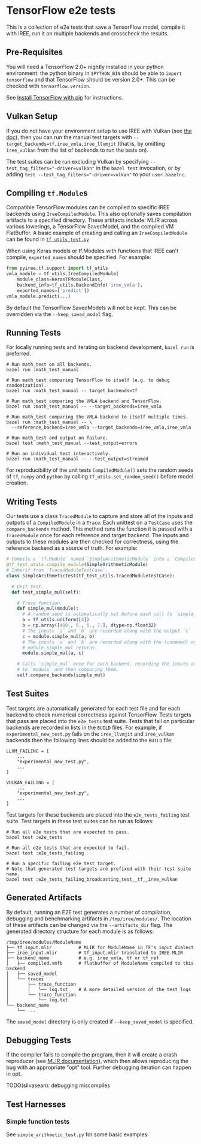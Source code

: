 # TensorFlow e2e tests

This is a collection of e2e tests that save a TensorFlow model, compile it with
IREE, run it on multiple backends and crosscheck the results.

## Pre-Requisites

You will need a TensorFlow 2.0+ nightly installed in your python environment:
the python binary in `$PYTHON_BIN` should be able to `import tensorflow` and
that TensorFlow should be version 2.0+. This can be checked with
`tensorflow.version`.

See [Install TensorFlow with pip](https://www.tensorflow.org/install/pip) for
instructions.

## Vulkan Setup

If you do not have your environment setup to use IREE with Vulkan (see
[the doc](../../../docs/vulkan_and_spirv.md)), then you can run the manual test
targets with `--target_backends=tf,iree_vmla,iree_llvmjit` (that is, by omitting
`iree_vulkan` from the list of backends to run the tests on).

The test suites can be run excluding Vulkan by specifying
`--test_tag_filters="-driver=vulkan"` in the `bazel test` invocation, or by
adding `test --test_tag_filters="-driver=vulkan"` to your `user.bazelrc`.

## Compiling `tf.Module`s

Compatible TensorFlow modules can be compiled to specific IREE backends using
`IreeCompiledModule`. This also optionally saves compilation artifacts to a
specified directory. These artifacts include: MLIR across various lowerings, a
TensorFlow SavedModel, and the compiled VM FlatBuffer. A basic example of
creating and calling an `IreeCompiledModule` can be found in
[`tf_utils_test.py`](https://github.com/google/iree/blob/main/integrations/tensorflow/bindings/python/pyiree/tf/support/tf_utils_test.py)

When using Keras models or tf.Modules with functions that IREE can't compile,
`exported_names` should be specified. For example:

```python
from pyiree.tf.support import tf_utils
vmla_module = tf_utils.IreeCompiledModule(
    module_class=KerasTFModuleClass,
    backend_info=tf_utils.BackendInfo('iree_vmla'),
    exported_names=['predict'])
vmla_module.predict(...)
```

By default the TensorFlow SavedModels will not be kept. This can be overridden
via the `--keep_saved_model` flag.

## Running Tests

For locally running tests and iterating on backend development, `bazel run` is
preferred.

```shell
# Run math_test on all backends.
bazel run :math_test_manual

# Run math_test comparing TensorFlow to itself (e.g. to debug randomization).
bazel run :math_test_manual -- target_backends=tf

# Run math_test comparing the VMLA backend and TensorFlow.
bazel run :math_test_manual -- --target_backends=iree_vmla

# Run math_test comparing the VMLA backend to itself multiple times.
bazel run :math_test_manual -- \
  --reference_backend=iree_vmla --target_backends=iree_vmla,iree_vmla

# Run math_test and output on failure.
bazel test :math_test_manual --test_output=errors

# Run an individual test interactively.
bazel run :math_test_manual -- --test_output=streamed
```

For reproducibility of the unit tests `CompiledModule()` sets the random seeds
of `tf`, `numpy` and `python` by calling `tf_utils.set_random_seed()` before
model creation.

## Writing Tests

Our tests use a class `TracedModule` to capture and store all of the inputs and
outputs of a `CompiledModule` in a `Trace`. Each unittest on a `TestCase` uses
the `compare_backends` method. This method runs the function it is passed with a
`TracedModule` once for each reference and target backend. The inputs and
outputs to these modules are then checked for correctness, using the reference
backend as a source of truth. For example:

```python
# Compile a `tf.Module` named `SimpleArithmeticModule` into a `CompiledModule`.
@tf_test_utils.compile_module(SimpleArithmeticModule)
# Inherit from `TracedModuleTestCase`.
class SimpleArithmeticTest(tf_test_utils.TracedModuleTestCase):

  # Unit test.
  def test_simple_mul(self):

    # Trace function.
    def simple_mul(module):
      # A random seed is automatically set before each call to `simple_mul`.
      a = tf_utils.uniform([4])
      b = np.array([400., 5., 6., 7.], dtype=np.float32)
      # The inputs `a` and `b` are recorded along with the output `c`
      c = module.simple_mul(a, b)
      # The inputs `a` and `b` are recorded along with the (unnamed) output
      # module.simple_mul returns.
      module.simple_mul(a, c)

    # Calls `simple_mul` once for each backend, recording the inputs and outputs
    # to `module` and then comparing them.
    self.compare_backends(simple_mul)
```

## Test Suites

Test targets are automatically generated for each test file and for each backend
to check numerical correctness against TensorFlow. Tests targets that pass are
placed into the `e2e_tests` test suite. Tests that fail on particular backends
are recorded in lists in the `BUILD` files. For example, if
`experimental_new_test.py` fails on the `iree_llvmjit` and `iree_vulkan`
backends then the following lines should be added to the `BUILD` file:

```build
LLVM_FAILING = [
    ...
    "experimental_new_test.py",
    ...
]

VULKAN_FAILING = [
    ...
    "experimental_new_test.py",
    ...
]
```

Test targets for these backends are placed into the `e2e_tests_failing` test
suite. Test targets in these test suites can be run as follows:

```shell
# Run all e2e tests that are expected to pass.
bazel test :e2e_tests

# Run all e2e tests that are expected to fail.
bazel test :e2e_tests_failing

# Run a specific failing e2e test target.
# Note that generated test targets are prefixed with their test suite name.
bazel test :e2e_tests_failing_broadcasting_test__tf__iree_vulkan
```

## Generated Artifacts

By default, running an E2E test generates a number of compilation, debugging and
benchmarking artifacts in `/tmp/iree/modules/`. The location of these artifacts
can be changed via the `--artifacts_dir` flag. The generated directory structure
for each module is as follows:

```
/tmp/iree/modules/ModuleName
├── tf_input.mlir          # MLIR for ModuleName in TF's input dialect
├── iree_input.mlir        # tf_input.mlir translated to IREE MLIR
├── backend_name           # e.g. iree_vmla, tf or tf_ref
│   ├── compiled.vmfb      # flatbuffer of ModuleName compiled to this backend
│   ├── saved_model
│   └── traces
│       ├── trace_function
│       │   └── log.txt    # A more detailed version of the test logs
│       └── trace_function
│           └── log.txt
└── backend_name
    └── ...
```

The `saved_model` directory is only created if `--keep_saved_model` is
specified.

## Debugging Tests

If the compiler fails to compile the program, then it will create a crash
reproducer (see [MLIR documentation](https://mlir.llvm.org/docs/WritingAPass/)),
which then allows reproducing the bug with an appropriate "opt" tool. Further
debugging iteration can happen in opt.

TODO(silvasean): debugging miscompiles

## Test Harnesses

### Simple function tests

See `simple_arithmetic_test.py` for some basic examples.

